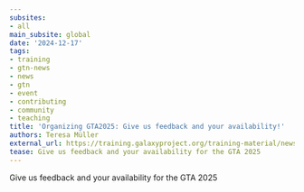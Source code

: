 ```yaml
---
subsites:
- all
main_subsite: global
date: '2024-12-17'
tags:
- training
- gtn-news
- news
- gtn
- event
- contributing
- community
- teaching
title: 'Organizing GTA2025: Give us feedback and your availability!'
authors: Teresa Müller
external_url: https://training.galaxyproject.org/training-material/news/2024/12/17/gta-feedback.html
tease: Give us feedback and your availability for the GTA 2025
---
```

Give us feedback and your availability for the GTA 2025